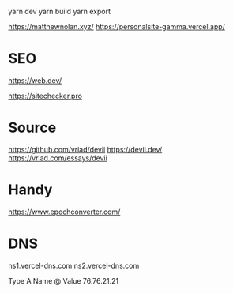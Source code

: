 yarn dev
yarn build
yarn export

https://matthewnolan.xyz/
https://personalsite-gamma.vercel.app/


# SEO
https://web.dev/

https://sitechecker.pro



# Source
https://github.com/vriad/devii
https://devii.dev/
https://vriad.com/essays/devii

# Handy
https://www.epochconverter.com/




# DNS

ns1.vercel-dns.com
ns2.vercel-dns.com

Type
A
Name
@
Value
76.76.21.21